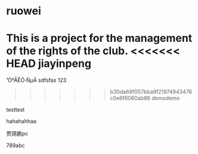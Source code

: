 ﻿
# ruowei
This is a project for the management of the rights of the club.
<<<<<<< HEAD
jiayinpeng
=======
¹ÒºÅÊÕ·ÑµÄ
sdfsfas
123
>>>>>>> b30da69f057bba9f21974943476c0e6f6060ab86
demodemo

testtest

hahahahhaa

贾荫鹏pc

789abc



